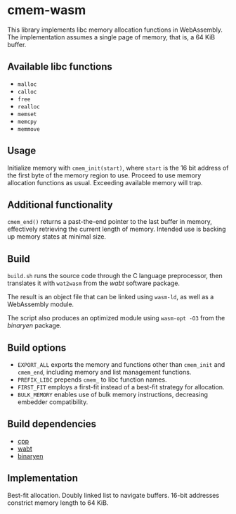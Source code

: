 cmem-wasm
=========

This library implements libc memory allocation functions in WebAssembly.
The implementation assumes a single page of memory, that is, a 64 KiB buffer.

Available libc functions
------------------------

- `malloc`
- `calloc`
- `free`
- `realloc`
- `memset`
- `memcpy`
- `memmove`

Usage
-----

Initialize memory with `cmem_init(start)`, where `start` is the 16 bit address of the first byte of the memory region to use. Proceed to use memory allocation functions as usual. Exceeding available memory will trap.

Additional functionality
------------------------

`cmem_end()` returns a past-the-end pointer to the last buffer in memory, effectively retrieving the current length of memory. Intended use is backing up memory states at minimal size.

Build
-----

`build.sh` runs the source code through the C language preprocessor, then translates it with `wat2wasm` from the *wabt* software package.

The result is an object file that can be linked using `wasm-ld`, as well as a WebAssembly module.

The script also produces an optimized module using `wasm-opt -O3` from the *binaryen* package.

Build options
-------------

- `EXPORT_ALL` exports the memory and functions other than `cmem_init` and `cmem_end`, including memory and list management functions.
- `PREFIX_LIBC` prepends `cmem_` to libc function names.
- `FIRST_FIT` employs a first-fit instead of a best-fit strategy for allocation.
- `BULK_MEMORY` enables use of bulk memory instructions, decreasing embedder compatibility.

Build dependencies
------------------

- [cpp](https://gcc.gnu.org/onlinedocs/gcc/Preprocessor-Options.html)
- [wabt](https://github.com/WebAssembly/wabt)
- [binaryen](https://github.com/WebAssembly/binaryen)

Implementation
--------------

Best-fit allocation. Doubly linked list to navigate buffers. 16-bit addresses constrict memory length to 64 KiB.
